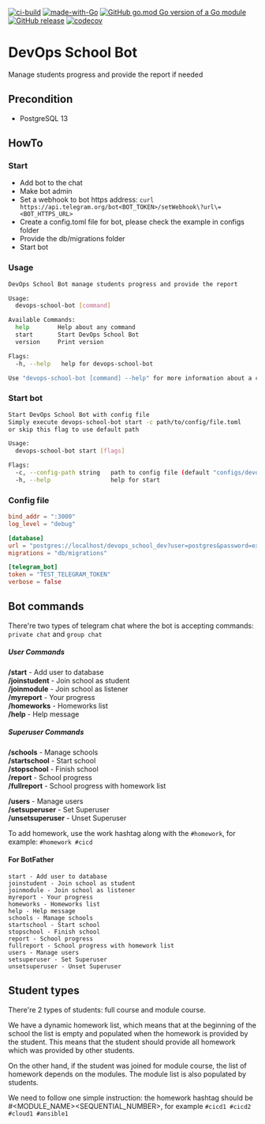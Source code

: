 [![ci-build](https://github.com/to4kin/devops-school-bot/actions/workflows/ci-build.yml/badge.svg?branch=master)](https://github.com/to4kin/devops-school-bot/actions/workflows/ci-build.yml)
[![made-with-Go](https://img.shields.io/badge/Made%20with-Go-1f425f.svg)](http://golang.org)
[![GitHub go.mod Go version of a Go module](https://img.shields.io/github/go-mod/go-version/to4kin/devops-school-bot.svg)](https://github.com/to4kin/devops-school-bot)
[![GitHub release](https://img.shields.io/github/release/to4kin/devops-school-bot.svg)](https://GitHub.com/to4kin/devops-school-bot/releases/)
[![codecov](https://codecov.io/gh/to4kin/devops-school-bot/branch/master/graph/badge.svg?token=FHZ0TRMG92)](https://codecov.io/gh/to4kin/devops-school-bot)

# DevOps School Bot

Manage students progress and provide the report if needed

## Precondition

* PostgreSQL 13
## HowTo

### Start

* Add bot to the chat
* Make bot admin
* Set a webhook to bot https address: `curl https://api.telegram.org/bot<BOT_TOKEN>/setWebhook\?url\=<BOT_HTTPS_URL>`
* Create a config.toml file for bot, please check the example in configs folder
* Provide the db/migrations folder
* Start bot

### Usage

```bash
DevOps School Bot manage students progress and provide the report

Usage:
  devops-school-bot [command]

Available Commands:
  help        Help about any command
  start       Start DevOps School Bot
  version     Print version

Flags:
  -h, --help   help for devops-school-bot

Use "devops-school-bot [command] --help" for more information about a command.
```

### Start bot

```bash
Start DevOps School Bot with config file
Simply execute devops-school-bot start -c path/to/config/file.toml
or skip this flag to use default path

Usage:
  devops-school-bot start [flags]

Flags:
  -c, --config-path string   path to config file (default "configs/devopsschoolbot.toml")
  -h, --help                 help for start
```

### Config file

```toml
bind_addr = ":3000"
log_level = "debug"

[database]
url = "postgres://localhost/devops_school_dev?user=postgres&password=example&sslmode=disable"
migrations = "db/migrations"

[telegram_bot]
token = "TEST_TELEGRAM_TOKEN"
verbose = false
```

## Bot commands

There're two types of telegram chat where the bot is accepting commands: `private chat` and `group chat`

##### User Commands
**/start** - Add user to database  
**/joinstudent** - Join school as student  
**/joinmodule** - Join school as listener  
**/myreport** - Your progress  
**/homeworks** - Homeworks list  
**/help** - Help message  

##### Superuser Commands
**/schools** - Manage schools  
**/startschool** - Start school  
**/stopschool** - Finish school  
**/report** - School progress  
**/fullreport** - School progress with homework list  

**/users** - Manage users  
**/setsuperuser** - Set Superuser  
**/unsetsuperuser** - Unset Superuser  

To add homework, use the work hashtag along with the `#homework`, for example: `#homework #cicd`

#### For BotFather

```
start - Add user to database
joinstudent - Join school as student
joinmodule - Join school as listener
myreport - Your progress
homeworks - Homeworks list
help - Help message
schools - Manage schools
startschool - Start school
stopschool - Finish school
report - School progress
fullreport - School progress with homework list
users - Manage users
setsuperuser - Set Superuser
unsetsuperuser - Unset Superuser
```

## Student types

There're 2 types of students: full course and module course.

We have a dynamic homework list, which means that at the beginning of the school the list is empty and populated when the homework is provided by the student. This means that the student should provide all homework which was provided by other students.

On the other hand, if the student was joined for module course, the list of homework depends on the modules. The module list is also populated by students.

We need to follow one simple instruction: the homework hashtag should be #<MODULE_NAME><SEQUENTIAL_NUMBER>, for example `#cicd1 #cicd2 #cloud1 #ansible1`